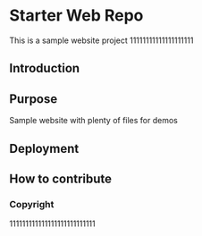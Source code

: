 # Starter Web Repo

This is a sample website project
11111111111111111111

## Introduction

## Purpose

Sample website with plenty of files for demos

## Deployment

## How to contribute

### Copyright
111111111111111111111111111